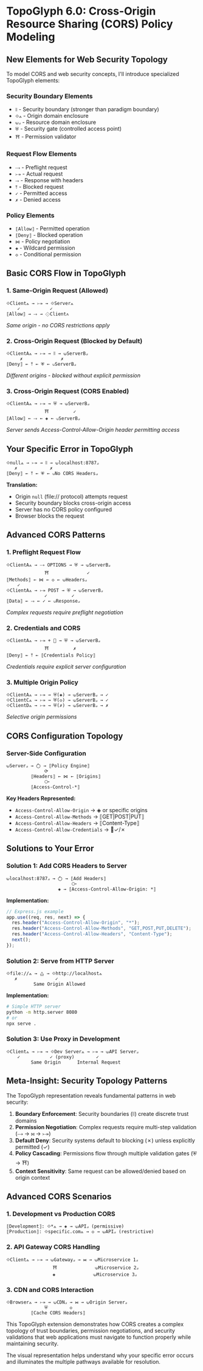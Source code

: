 # TopoGlyph 6.0: Cross-Origin Resource Sharing (CORS) Policy Modeling

## New Elements for Web Security Topology

To model CORS and web security concepts, I'll introduce specialized TopoGlyph elements:

### Security Boundary Elements

- `⦚⦚` - Security boundary (stronger than paradigm boundary)
- `⟐⟑` - Origin domain enclosure
- `⟒⟓` - Resource domain enclosure
- `⛨` - Security gate (controlled access point)
- `⛩` - Permission validator

### Request Flow Elements

- `⤏` - Preflight request
- `⤐` - Actual request
- `⤑` - Response with headers
- `⤒` - Blocked request
- `✓` - Permitted access
- `✗` - Denied access

### Policy Elements

- `⟦Allow⟧` - Permitted operation
- `⟦Deny⟧` - Blocked operation
- `⋈` - Policy negotiation
- `◈` - Wildcard permission
- `◇` - Conditional permission

## Basic CORS Flow in TopoGlyph

### 1. Same-Origin Request (Allowed)

```
⟐Client⟑ → ⤐ → ⟐Server⟑
    ✓           ✓
⟦Allow⟧ → ⤑ → ⟐Client⟑
```

_Same origin - no CORS restrictions apply_

### 2. Cross-Origin Request (Blocked by Default)

```
⟐ClientA⟑ → ⤐ → ⦚⦚ → ⟒ServerB⟓
     ✗              ✗
⟦Deny⟧ ← ⤒ ← ⛨ ← ⟒ServerB⟓
```

_Different origins - blocked without explicit permission_

### 3. Cross-Origin Request (CORS Enabled)

```
⟐ClientA⟑ → ⤐ → ⛨ → ⟒ServerB⟓
              ⛩         ✓
⟦Allow⟧ ← ⤑ ← ◈ ← ⟒ServerB⟓
```

_Server sends Access-Control-Allow-Origin header permitting access_

## Your Specific Error in TopoGlyph

```
⟐null⟑ → ⤐ → ⦚⦚ → ⟒localhost:8787⟓
   ✗            ✗
⟦Deny⟧ ← ⤒ ← ⛨ ← ⟒No CORS Headers⟓
```

**Translation:**

- Origin `null` (file:// protocol) attempts request
- Security boundary blocks cross-origin access
- Server has no CORS policy configured
- Browser blocks the request

## Advanced CORS Patterns

### 1. Preflight Request Flow

```
⟐ClientA⟑ → ⤏ OPTIONS → ⛨ → ⟒ServerB⟓
              ⛩              ✓
⟦Methods⟧ ← ⋈ ← ◇ ← ⟒Headers⟓
    ✓
⟐ClientA⟑ → ⤐ POST → ⛨ → ⟒ServerB⟓
              ✓         ✓
⟦Data⟧ ← ⤑ ← ✓ ← ⟒Response⟓
```

_Complex requests require preflight negotiation_

### 2. Credentials and CORS

```
⟐ClientA⟑ → ⤐ + 🍪 → ⛨ → ⟒ServerB⟓
              ⛩         ✗
⟦Deny⟧ ← ⤒ ← ⟦Credentials Policy⟧
```

_Credentials require explicit server configuration_

### 3. Multiple Origin Policy

```
⟐ClientA⟑ → ⤐ → ⛨(◈) → ⟒ServerB⟓ → ✓
⟐ClientC⟑ → ⤐ → ⛨(◇) → ⟒ServerB⟓ → ✓
⟐ClientD⟑ → ⤐ → ⛨(✗) → ⟒ServerB⟓ → ✗
```

_Selective origin permissions_

## CORS Configuration Topology

### Server-Side Configuration

```
⟒Server⟓ → ⥁ → ⟦Policy Engine⟧
              ⟳
         ⟦Headers⟧ ← ⋈ ← ⟦Origins⟧
              ⧃
         ⟦Access-Control-*⟧
```

**Key Headers Represented:**

- `Access-Control-Allow-Origin` → ◈ or specific origins
- `Access-Control-Allow-Methods` → ⟦GET|POST|PUT⟧
- `Access-Control-Allow-Headers` → ⟦Content-Type⟧
- `Access-Control-Allow-Credentials` → 🍪✓/✗

## Solutions to Your Error

### Solution 1: Add CORS Headers to Server

```
⟒localhost:8787⟓ → ⥁ → ⟦Add Headers⟧
                        ⧃
                   ◈ → ⟦Access-Control-Allow-Origin: *⟧
```

**Implementation:**

```javascript
// Express.js example
app.use((req, res, next) => {
  res.header("Access-Control-Allow-Origin", "*");
  res.header("Access-Control-Allow-Methods", "GET,POST,PUT,DELETE");
  res.header("Access-Control-Allow-Headers", "Content-Type");
  next();
});
```

### Solution 2: Serve from HTTP Server

```
⟐file://⟑ → ⧋ → ⟐http://localhost⟑
   ✗              ✓
          Same Origin Allowed
```

**Implementation:**

```bash
# Simple HTTP server
python -m http.server 8080
# or
npx serve .
```

### Solution 3: Use Proxy in Development

```
⟐Client⟑ → ⤐ → ⟐Dev Server⟑ → ⤐ → ⟒API Server⟓
    ✓           ✓ (proxy)        ✓
         Same Origin      Internal Request
```

## Meta-Insight: Security Topology Patterns

The TopoGlyph representation reveals fundamental patterns in web security:

1. **Boundary Enforcement**: Security boundaries (⦚⦚) create discrete trust domains
2. **Permission Negotiation**: Complex requests require multi-step validation (⤏ → ⋈ → ⤐)
3. **Default Deny**: Security systems default to blocking (✗) unless explicitly permitted (✓)
4. **Policy Cascading**: Permissions flow through multiple validation gates (⛨ → ⛩)
5. **Context Sensitivity**: Same request can be allowed/denied based on origin context

## Advanced CORS Scenarios

### 1. Development vs Production CORS

```
⟦Development⟧: ⟐*⟑ → ◈ → ⟒API⟓ (permissive)
⟦Production⟧: ⟐specific.com⟑ → ◇ → ⟒API⟓ (restrictive)
```

### 2. API Gateway CORS Handling

```
⟐Client⟑ → ⤐ → ⟒Gateway⟓ → ⋈ → ⟒Microservice 1⟓
                 ⛩              ⟒Microservice 2⟓
                 ◈              ⟒Microservice 3⟓
```

### 3. CDN and CORS Interaction

```
⟐Browser⟑ → ⤐ → ⟒CDN⟓ → ⋈ → ⟒Origin Server⟓
              ⛨        ◇
         ⟦Cache CORS Headers⟧
```

This TopoGlyph extension demonstrates how CORS creates a complex topology of trust boundaries, permission negotiations, and security validations that web applications must navigate to function properly while maintaining security.

The visual representation helps understand why your specific error occurs and illuminates the multiple pathways available for resolution.

